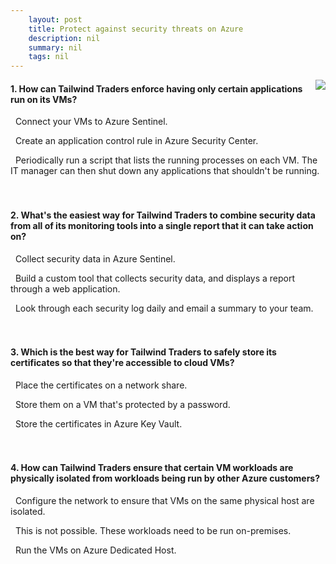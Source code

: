 ```yaml
---
    layout: post
    title: Protect against security threats on Azure 
    description: nil
    summary: nil
    tags: nil
---
```



 <a target="_blank" href="https://docs.microsoft.com/en-us/learn/modules/protect-against-security-threats-azure/7-knowledge-check/"><i class="fas fa-external-link-alt"></i> </a>
 <img align="right" src="https://docs.microsoft.com/en-us/learn/achievements/review-security-tools-features.svg">
####  1. How can Tailwind Traders enforce having only certain applications run on its VMs?


<i class='far fa-square'></i> &nbsp;&nbsp;Connect your VMs to Azure Sentinel.

<i class='fas fa-check-square' style='color: Dodgerblue;'></i> &nbsp;&nbsp;Create an application control rule in Azure Security Center.

<i class='far fa-square'></i> &nbsp;&nbsp;Periodically run a script that lists the running processes on each VM. The IT manager can then shut down any applications that shouldn't be running.
<br />
<br />
<br />

####  2. What's the easiest way for Tailwind Traders to combine security data from all of its monitoring tools into a single report that it can take action on?


<i class='fas fa-check-square' style='color: Dodgerblue;'></i> &nbsp;&nbsp;Collect security data in Azure Sentinel.

<i class='far fa-square'></i> &nbsp;&nbsp;Build a custom tool that collects security data, and displays a report through a web application.

<i class='far fa-square'></i> &nbsp;&nbsp;Look through each security log daily and email a summary to your team.
<br />
<br />
<br />

####  3. Which is the best way for Tailwind Traders to safely store its certificates so that they're accessible to cloud VMs?


<i class='far fa-square'></i> &nbsp;&nbsp;Place the certificates on a network share.

<i class='far fa-square'></i> &nbsp;&nbsp;Store them on a VM that's protected by a password.

<i class='fas fa-check-square' style='color: Dodgerblue;'></i> &nbsp;&nbsp;Store the certificates in Azure Key Vault.
<br />
<br />
<br />

####  4. How can Tailwind Traders ensure that certain VM workloads are physically isolated from workloads being run by other Azure customers?


<i class='far fa-square'></i> &nbsp;&nbsp;Configure the network to ensure that VMs on the same physical host are isolated.

<i class='far fa-square'></i> &nbsp;&nbsp;This is not possible. These workloads need to be run on-premises.

<i class='fas fa-check-square' style='color: Dodgerblue;'></i> &nbsp;&nbsp;Run the VMs on Azure Dedicated Host.
<br />
<br />
<br />
